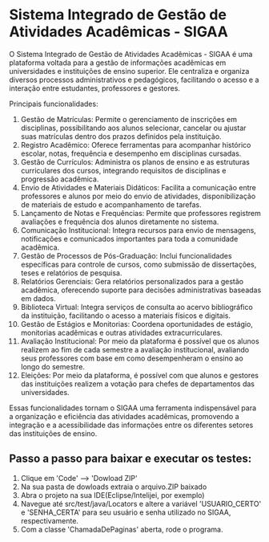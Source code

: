 # Sistema Integrado de Gestão de Atividades Acadêmicas - SIGAA

O Sistema Integrado de Gestão de Atividades Acadêmicas - SIGAA é uma plataforma voltada para a gestão de informações acadêmicas em universidades e instituições de ensino superior. Ele centraliza e organiza diversos processos administrativos e pedagógicos, facilitando o acesso e a interação entre estudantes, professores e gestores.

Principais funcionalidades:
1. Gestão de Matrículas: Permite o gerenciamento de inscrições em disciplinas, possibilitando aos alunos selecionar, cancelar ou ajustar suas matrículas dentro dos prazos definidos pela instituição.
2. Registro Acadêmico: Oferece ferramentas para acompanhar histórico escolar, notas, frequência e desempenho em disciplinas cursadas.
3. Gestão de Currículos: Administra os planos de ensino e as estruturas curriculares dos cursos, integrando requisitos de disciplinas e progressão acadêmica.
4. Envio de Atividades e Materiais Didáticos: Facilita a comunicação entre professores e alunos por meio do envio de atividades, disponibilização de materiais de estudo e acompanhamento de tarefas.
5. Lançamento de Notas e Frequências: Permite que professores registrem avaliações e frequência dos alunos diretamente no sistema.
6. Comunicação Institucional: Integra recursos para envio de mensagens, notificações e comunicados importantes para toda a comunidade acadêmica.
7. Gestão de Processos de Pós-Graduação: Inclui funcionalidades específicas para controle de cursos, como submissão de dissertações, teses e relatórios de pesquisa.
8. Relatórios Gerenciais: Gera relatórios personalizados para a gestão acadêmica, oferecendo suporte para decisões administrativas baseadas em dados.
9. Biblioteca Virtual: Integra serviços de consulta ao acervo bibliográfico da instituição, facilitando o acesso a materiais físicos e digitais.
10. Gestão de Estágios e Monitorias: Coordena oportunidades de estágio, monitorias acadêmicas e outras atividades extracurriculares.
11. Avaliação Institucional: Por meio da plataforma é possível que os alunos realizem ao fim de cada semestre a avaliação institucional, avaliando seus professores com base em como desempenheram o ensino ao longo do semestre.
12. Eleições: Por meio da plataforma, é possível com que alunos e gestores das instituições realizem a votação para chefes de departamentos das universidades.

Essas funcionalidades tornam o SIGAA uma ferramenta indispensável para a organização e eficiência das atividades acadêmicas, promovendo a integração e a acessibilidade das informações entre os diferentes setores das instituições de ensino.

## Passo a passo para baixar e executar os testes:
1. Clique em 'Code' --> 'Dowload ZIP'
2. Na sua pasta de dowloads extraia o arquivo.ZIP baixado
3. Abra o projeto na sua IDE(Eclipse/Intelijei, por exemplo)
4. Navegue até src/test/java/Locators e altere a variável 'USUARIO_CERTO' e 'SENHA_CERTA' para seu usuário e senha utilizado no SIGAA, respectivamente.
5. Com a classe 'ChamadaDePaginas' aberta, rode o programa.
